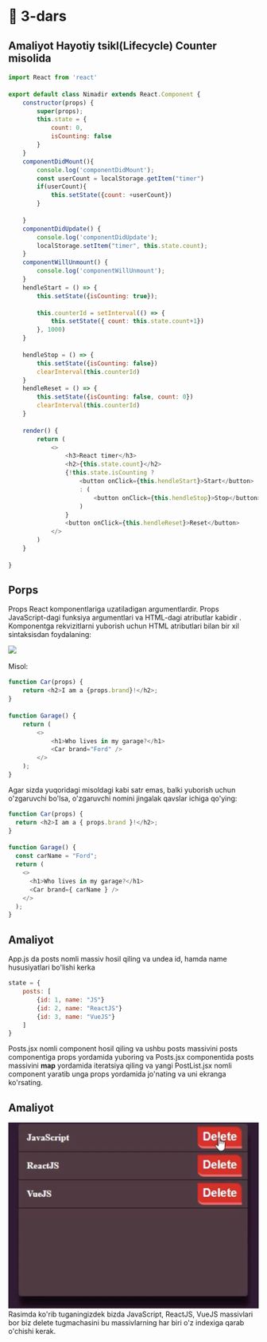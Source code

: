 # 📔 3-dars

## Amaliyot Hayotiy tsikl(Lifecycle) Counter misolida

```js
import React from 'react'

export default class Nimadir extends React.Component {
	constructor(props) {
		super(props);
		this.state = {
			count: 0,
			isCounting: false
		}
	}
	componentDidMount(){ 
		console.log('componentDidMount');
		const userCount = localStorage.getItem("timer")
		if(userCount){
			this.setState({count: +userCount})
		}

	}
	componentDidUpdate() {
		console.log('componentDidUpdate');
		localStorage.setItem("timer", this.state.count);
	}
	componentWillUnmount() {
		console.log('componentWillUnmount');
	}
	hendleStart = () => {
		this.setState({isCounting: true});
		
		this.counterId = setInterval(() => {
			this.setState({ count: this.state.count+1})
		}, 1000)
	}

	hendleStop = () => {
		this.setState({isCounting: false})
		clearInterval(this.counterId)
	}
	hendleReset = () => {
		this.setState({isCounting: false, count: 0})
		clearInterval(this.counterId)
	}

	render() {
		return (
			<>
				<h3>React timer</h3>
				<h2>{this.state.count}</h2>
				{!this.state.isCounting ?
					<button onClick={this.hendleStart}>Start</button>
					: (
						<button onClick={this.hendleStop}>Stop</button>
					)
				}
				<button onClick={this.hendleReset}>Reset</button>
			</>
		)
	}

}
```

## Porps

Props React komponentlariga uzatiladigan argumentlardir.
Props JavaScript-dagi funksiya argumentlari va HTML-dagi atributlar kabidir .
Komponentga rekvizitlarni yuborish uchun HTML atributlari bilan bir xil sintaksisdan foydalaning:

<img src="https://bosctechlabs.com/wp-content/uploads/2022/06/React-Data-Flow.png" />

Misol:
```js
function Car(props) {
	return <h2>I am a {props.brand}!</h2>;
}

function Garage() {
	return (
		<>
			<h1>Who lives in my garage?</h1>
			<Car brand="Ford" />
		</>
	);
}
```

Agar sizda yuqoridagi misoldagi kabi satr emas, balki yuborish uchun o'zgaruvchi bo'lsa, o'zgaruvchi nomini jingalak qavslar ichiga qo'ying:

```js
function Car(props) {
  return <h2>I am a { props.brand }!</h2>;
}

function Garage() {
  const carName = "Ford";
  return (
    <>
      <h1>Who lives in my garage?</h1>
      <Car brand={ carName } />
    </>
  );
}
```

## Amaliyot
App.js da posts nomli massiv hosil qiling va undea id, hamda name hususiyatlari bo'lishi kerka
```js
state = {
	posts: [
		{id: 1, name: "JS"}
		{id: 2, name: "ReactJS"}
		{id: 3, name: "VueJS"}
	]
}
```
Posts.jsx nomli component hosil qiling va ushbu posts massivini posts componentiga props yordamida yuboring va Posts.jsx componentida posts massivini <b>map</b> yordamida iteratsiya qiling va yangi PostList.jsx nomli component yaratib unga props yordamida jo'nating va uni ekranga ko'rsating.


## Amaliyot

<img src="./image-3.png"/>
Rasimda ko'rib tuganingizdek bizda JavaScript, ReactJS, VueJS massivlari bor biz delete tugmachasini bu massivlarning har biri o'z indexiga qarab o'chishi kerak.